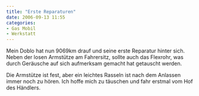 ```yaml
---
title: "Erste Reparaturen"
date: 2006-09-13 11:55
categories: 
- Gas Mobil
- Werkstatt
---
```

Mein Doblo hat nun 9069km drauf und seine erste Reparatur hinter sich. Neben der losen Armstütze am Fahrersitz, sollte auch das Flexrohr, was durch Geräusche auf sich aufmerksam gemacht hat getauscht werden.

Die Armstütze ist fest, aber ein leichtes Rasseln ist nach dem Anlassen immer noch zu hören. Ich hoffe mich zu täuschen und fahr erstmal vom Hof des Händlers.